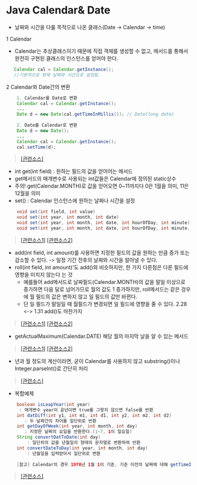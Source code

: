 # Java Calendar& Date
* 날짜와 시간을 다룰 목적으로 나온 클래스(Date -> Calendar -> time)

1 Calendar
 * Calendar는 추상클래스이기 때문에 직접 객체를 생성할 수 없고, 메서드를 통해서 완전히 구현된 클래스의 인스턴스를 얻어야 한다.
 ```java
 	Calendar cal = Calendar.getInstance();
    //기본적으로 현재 날짜와 시간으로 설정됨.
 ```
2 Calendar와 Date간의 변환
```java
	1. Calendar를 Date로 변환
	Calendar cal = Calendar.getInstance();
    ...
    Date d = new Date(cal.getTimeInMillis()); // Date(long date)
    
    2. Date를 Calendar로 변환
	Date d = new Date();
    ...
    Calendar cal = Calendar.getInstance();
    cal.setTime(d);
```
>  [[관련소스]](https://github.com/HaeSeongPark/TIL/blob/master/JavaStudySource/src/ch10/CalendarEx1.java)


* int get(int field) : 원하는 필드의 값을 얻어어는 메서드
* get메서드의 매개변수로 사용되는 int값들은 Calendar에 정의된 static상수
* 주의! get(Calendar.MONTH)로 값을 얻어오면 0~11까지다 0은 1월을 의미, 11은 12월을 의미
* set() : Calendar 인스턴스에 원하는 날짜나 시간을 설정
```java
	void set(int field, int value)
    void set(int year, int month, int date)
    void set(int year, int month, int date, int hourOfDay, int minute)
    void set(int year, int month, int date, int hourOfDay, int minute, int second)
```
> [[관련소스1]](https://github.com/HaeSeongPark/TIL/blob/master/JavaStudySource/src/ch10/CalendarEx2.java)
[[관련소스2]](https://github.com/HaeSeongPark/TIL/blob/master/JavaStudySource/src/ch10/CalendarEx3.java)


* add(int field, int amount)를 사용하면 지정한 필드의 값을 원하는 만큼 증가 또는 감소할 수 있다. -> 일정 기간 전후의 날짜와 시간을 알아낼 수 있다.
* roll(int field, int amount)'도 add()와 비슷하지만, 한 가지 다른점은 다른 필드에 영향을 미치지 않는다 는 것
    -  예를들어 add메서드로 날짜필드(Calendar.MONTH)의 값을 말일 이상으로 증가하면 다음 달로 넘어가므로 월의 값도 1 증가하지만, roll메서드는 같은 겅우에 월 필드의 값은 변하지 않고 일 필드의 값만 바뀐다.
    -  단 일 필드가 말일일 때 월필드가 변경되면 일 필드에 영향을 줄  수 있다. 2.28 <-> 1.31 add()도 마찬가지


> [[관련소스1]](https://github.com/HaeSeongPark/TIL/blob/master/JavaStudySource/src/ch10/CalendarEx4.java)
[[관련소스2]](https://github.com/HaeSeongPark/TIL/blob/master/JavaStudySource/src/ch10/CalendarEx5.java)


* getActualMaximum(Calendar.DATE) 해당 월의 마지막 날을 알 수 있는 메서드
> [[관련소스1]](https://github.com/HaeSeongPark/TIL/blob/master/JavaStudySource/src/ch10/CalendarEx6.java)
[[관련소스2]](https://github.com/HaeSeongPark/TIL/blob/master/JavaStudySource/src/ch10/CalendarEx7.java)

* 년과 월 정도의 계산이라면, 굳이 Calendar를 사용하지 않고 substring()이나 Integer.parseInt()로 간단히 처리
> [[관련소스]](https://github.com/HaeSeongPark/TIL/blob/master/JavaStudySource/src/ch10/CalendarEx8.java)

* 복합예제
```java
	boolean isLeapYear(int year)
     : 매개변수 year이 윤년이면 true를 그렇지 않으면 false를 반환
    int datDiff(int y1, int m1, int d1, int y2, int m2, int d2)
       : 두 날짜간의 차이를 일단위로 반환
    int getDayOfWeek(int year, int month, int day)
       : 지정한 날짜의 요일을 반환한다.(1~7, 1이 일요일)
    String convertDatToDate(int day)
    	: 일단위의 값을 년월일의 형태의 문자열로 변환하여 반환
    int convertDateToDay(int year, int month, int day)
    	: 년월일을 입력받아서 일단위로 변환
        
    [참고] Calendar의 경우 1970년 1월 1이 기준, 기준 이전의 날짜에 대해 getTimeInMillis()를 호출하면음수
```
> [[관련소스]](https://github.com/HaeSeongPark/TIL/blob/master/JavaStudySource/src/ch10/CalendarEx9.java)
